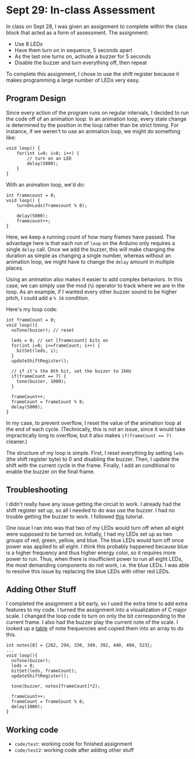 # Sept 29: In-class Assessment

In class on Sept 28, I was given an assignment to complete within the class block that acted as a form of assessment. The assignment:

- Use 8 LEDs
- Have them turn on in sequence, 5 seconds apart
- As the last one turns on, activate a buzzer for 5 seconds
- Disable the buzzer and turn everything off, then repeat

To complete this assignment, I chose to use the shift register because it makes programming a large number of LEDs very easy.

## Program Design

Since every action of the program runs on regular intervals, I decided to run the code off of an animation loop. In an animation loop, every state change is determined by the position in the loop rather than be strict timing. For instance, if we weren't to use an animation loop, we might do something like:

```
void loop() {
	for(int i=0; i<8; i++) {
		// turn on an LED
		delay(5000);
	}
}
```

With an animation loop, we'd do:

```
int framecount = 0;
void loop() {
	turnOnLeds(framecount % 8);

	delay(5000);
	framecount++;
}
```

Here, we keep a running count of how many frames have passed. The advantage here is that each run of `loop` on the Arduino only requires a single `delay` call. Once we add the buzzer, this will make changing the duration as simple as changing a single number, whereas without an animation loop, we might have to change the `delay` amount in multiple places. 

Using an animation also makes it easier to add complex behaviors. In this case, we can simply use the mod (`%`) operator to track where we are in the loop. As an example, if I wanted every other buzzer sound to be higher pitch, I could add a `% 16` condition.

Here's my loop code:

```
int frameCount = 0;
void loop(){
  noTone(buzzer); // reset

  leds = 0; // set [framecount] bits on
  for(int i=0; i<=frameCount; i++) {
    bitSet(leds, i);
  }
  updateShiftRegister();

  // if it's the 8th bit, set the buzzer to 1kHz
  if(frameCount == 7) {
    tone(buzzer, 1000);
  }
 
  frameCount++;
  frameCount = frameCount % 8;
  delay(5000);
}
```

In my case, to prevent overflow, I reset the value of the animation loop at the end of each cycle. (Technically, this is not an issue, since it would take impractically long to overflow, but it also makes `if(frameCount == 7)` cleaner.) 

The structure of my loop is simple. First, I reset everything by setting `leds` (the shift register byte) to 0 and disabling the buzzer. Then, I update the shift with the current cycle in the frame. Finally, I add an conditional to enable the buzzer on the final frame.

## Troubleshooting

I didn't really have any issue getting the circuit to work. I already had the shift register set up, so all I needed to do was use the buzzer. I had no trouble getting the buzzer to work. I followed [this](http://www.ardumotive.com/how-to-use-a-buzzer-en.html) tutorial.

One issue I ran into was that two of my LEDs would turn off when all eight were supposed to be turned on. Initially, I had my LEDs set up as two groups of red, green, yellow, and blue. The blue LEDs would turn off once power was applied to all eight. I think this probably happened because blue is a higher frequency and thus higher energy color, so it requires more power to run. Thus, when there is insufficient power to run all eight LEDs, the most demanding components do not work, i.e. the blue LEDs. I was able to resolve this issue by replacing the blue LEDs with other red LEDs.

## Adding Other Stuff

I completed the assignment a bit early, so I used the extra time to add extra features to my code. I turned the assignment into a visualization of C major scale. I changed the loop code to turn on only the bit corresponding to the current frame. I also had the buzzer play the current note of the scale. I looked up a [table](https://pages.mtu.edu/~suits/notefreqs.html) of note frequencies and copied them into an array to do this.

```
int notes[8] = {262, 294, 330, 349, 392, 440, 494, 523};
...
void loop(){
  noTone(buzzer);
  leds = 0;
  bitSet(leds, frameCount);
  updateShiftRegister();

  tone(buzzer, notes[frameCount]*2);
 
  frameCount++;
  frameCount = frameCount % 8;
  delay(1000);
}
```


## Working code

- `code/test`: working code for finished assignment
- `code/test2`: working code after adding other stuff